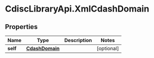 # CdiscLibraryApi.XmlCdashDomain

## Properties

Name | Type | Description | Notes
------------ | ------------- | ------------- | -------------
**self** | [**CdashDomain**](CdashDomain.md) |  | [optional] 


